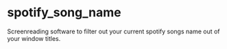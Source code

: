 # spotify_song_name
Screenreading software to filter out your current spotify songs name out of your window titles.
